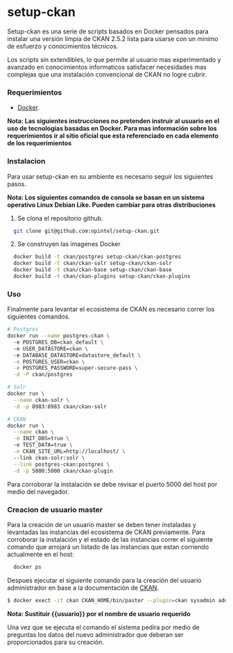 # setup-ckan

Setup-ckan es una serie de scripts basados en Docker pensados para instalar una versión limpia de CKAN 2.5.2 lista para usarse con un minimo de esfuerzo y conocimientos técnicos. 

Los scripts sin extendibles, lo que permite al usuario mas experimentado y avanzado en conocimientos informaticos satisfacer necesidades mas complejas que una instalación convencional de CKAN no logre cubrir. 


### Requerimientos
  - [Docker](https://www.docker.com/).

**Nota: Las siguientes instrucciones no pretenden instruir al usuario en el uso de tecnologias basadas en Docker. Para mas información sobre los requerimientos ir al sitio oficial que esta referenciado en cada elemento de los requerimientos**

### Instalacion

Para usar setup-ckan en su ambiente es necesario seguir los siguientes pasos.

**Nota: Los siguientes comandos de consola se basan en un sistema operativo Linux Debian Like. Pueden cambiar para otras distribuciones**

1. Se clona el repositorio github.

```sh
  git clone git@github.com:opintel/setup-ckan.git
```
2. Se construyen las imagenes Docker
```sh
  docker build -t ckan/postgres setup-ckan/ckan-postgres
  docker build -t ckan/ckan-solr setup-ckan/ckan-solr
  docker build -t ckan/ckan-base setup-ckan/ckan-base
  docker build -t ckan/ckan-plugins setup-ckan/ckan-plugins
```
### Uso
Finalmente para levantar el ecosistema de CKAN es necesario correr los siguientes comandos.

```sh
# Postgres
docker run --name postgres-ckan \         
  -e POSTGRES_DB=ckan_default \                               
  -e USER_DATASTORE=ckan \                                                                 
  -e DATABASE_DATASTORE=datastore_default \
  -e POSTGRES_USER=ckan \
  -e POSTGRES_PASSWORD=super-secure-pass \
  -d -P ckan/postgres

# Solr
docker run \
  --name ckan-solr \
  -d -p 8983:8983 ckan/ckan-solr

# CKAN
docker run \
  --name ckan \
  -e INIT_DBS=true \ 
  -e TEST_DATA=true \
  -e CKAN_SITE_URL=http://localhost/ \ 
  --link ckan-solr:solr \
  --link postgres-ckan:postgres \
  -d -p 5000:5000 ckan/ckan-plugin
```

Para corroborar la instalación se debe revisar el puerto 5000 del host por medio del navegador.

### Creacion de usuario master
Para la creación de un usuario master se deben tener instaladas y levantadas las instancias del ecosistema de CKAN previamente. Para corroborar la instalación y el estado de las instancias correr el siguiente comando que arrojará un listado de las instancias que estan corriendo actualmente en el host:
```sh
  docker ps
```

Despues ejecutar el siguiente comando para la creación del usuario administrador en base a la documentación de [CKAN](http://docs.ckan.org/en/latest/sysadmin-guide.html#creating-a-sysadmin-account).
```sh
$ docker exect -it ckan CKAN_HOME/bin/paster --plugin=ckan sysadmin add {{usuario}} -c  /project/development.ini
```
**Nota: Sustituir {{usuario}} por el nombre de usuario requerido**

Una vez que se ejecuta el comando el sistema pedira por medio de preguntas los datos del nuevo administrador que deberan ser proporcionados para su creación.